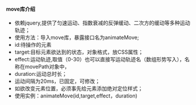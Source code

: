 #### move库介绍
- 依赖jquery,提供了匀速运动、指数衰减的反弹缓动、二次方的缓动等多种运动轨迹；
- 使用方法：导入move库，暴露接口名为animateMove;
- id:待操作的元素
- target:目标元素欲达到的状态，对象格式，放CSS属性；
- effect:运动轨迹,取值（0-30）也可以直接写运动轨迹名（数组形势写入），名称在movePath对象中，
- duration:运动总时长；
- 运动间隔为20ms，已固定，可修改；
- 如欲改变元素位置，必须事先给元素添加绝对定位样式；
- 使用实例：animateMove(id,target,effect，duration)
